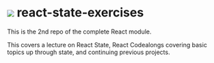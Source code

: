 # ![](https://ga-dash.s3.amazonaws.com/production/assets/logo-9f88ae6c9c3871690e33280fcf557f33.png) react-state-exercises


This is the 2nd repo of the complete React module.

This covers a lecture on React State, React Codealongs covering basic topics up through state, and continuing previous projects.
